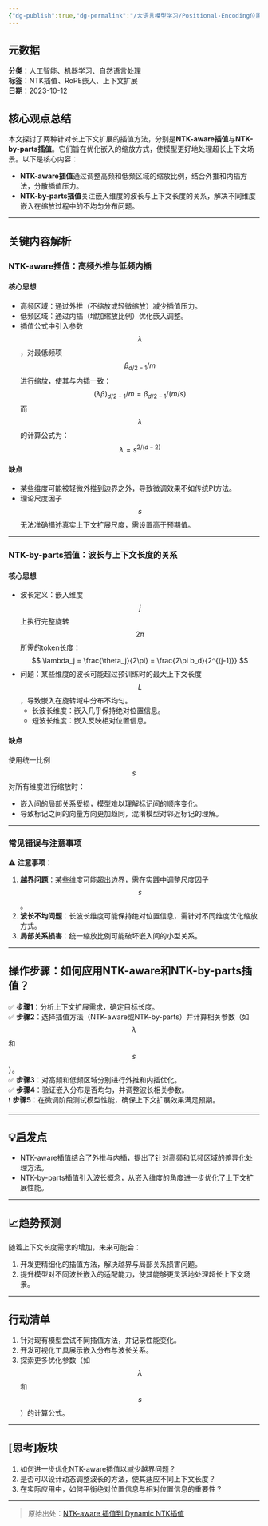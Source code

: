 ```yaml
---
{"dg-publish":true,"dg-permalink":"/大语言模型学习/Positional-Encoding位置编码/NTK插值方法解析与优化：从NTK-aware到NTK-by-parts","dg-home":false,"dg-description":"在此输入笔记的描述","dg-hide":false,"dg-hide-title":false,"dg-show-backlinks":true,"dg-show-local-graph":true,"dg-show-inline-title":true,"dg-pinned":false,"dg-passphrase":"在此输入访问密码","dg-enable-mathjax":false,"dg-enable-mermaid":false,"dg-enable-uml":false,"dg-note-icon":0,"dg-enable-dataview":false,"tags":["NLP"],"permalink":"/大语言模型学习/Positional-Encoding位置编码/NTK插值方法解析与优化：从NTK-aware到NTK-by-parts/","dgShowBacklinks":true,"dgShowLocalGraph":true,"dgShowInlineTitle":true,"dgPassFrontmatter":true,"noteIcon":0,"created":"2025-04-07T17:21:04.795+08:00","updated":"2025-04-07T17:24:11.088+08:00"}
---
```




## 元数据
**分类**：人工智能、机器学习、自然语言处理  
**标签**：NTK插值、RoPE嵌入、上下文扩展  
**日期**：2023-10-12



## 核心观点总结
本文探讨了两种针对长上下文扩展的插值方法，分别是**NTK-aware插值**与**NTK-by-parts插值**。它们旨在优化嵌入的缩放方式，使模型更好地处理超长上下文场景。以下是核心内容：

- **NTK-aware插值**通过调整高频和低频区域的缩放比例，结合外推和内插方法，分散插值压力。
- **NTK-by-parts插值**关注嵌入维度的波长与上下文长度的关系，解决不同维度嵌入在缩放过程中的不均匀分布问题。

---



## 关键内容解析

### NTK-aware插值：高频外推与低频内插

#### 核心思想
- 高频区域：通过外推（不缩放或轻微缩放）减少插值压力。
- 低频区域：通过内插（增加缩放比例）优化嵌入调整。
- 插值公式中引入参数 $$\lambda$$，对最低频项 $$\beta_{d/2-1}/m$$ 进行缩放，使其与内插一致：
  $$
  (\lambda \beta)_{d/2-1}/m = \beta_{d/2-1}/(m/s)
  $$
  而 $$\lambda$$ 的计算公式为：
  $$
  \lambda = s^{2/(d-2)}
  $$


#### 缺点
- 某些维度可能被轻微外推到边界之外，导致微调效果不如传统PI方法。
- 理论尺度因子 $$s$$ 无法准确描述真实上下文扩展尺度，需设置高于预期值。

---


### NTK-by-parts插值：波长与上下文长度的关系

#### 核心思想
- 波长定义：嵌入维度 $$j$$ 上执行完整旋转 $$2\pi$$ 所需的token长度：
  $$
  \lambda_j = \frac{\theta_j}{2\pi} = \frac{2\pi b_d}{2^{(j-1)}}
  $$
- 问题：某些维度的波长可能超过预训练时的最大上下文长度 $$L$$，导致嵌入在旋转域中分布不均匀。
  - 长波长维度：嵌入几乎保持绝对位置信息。
  - 短波长维度：嵌入反映相对位置信息。


#### 缺点
使用统一比例 $$s$$ 对所有维度进行缩放时：
- 嵌入间的局部关系受损，模型难以理解标记间的顺序变化。
- 导致标记之间的向量方向更加趋同，混淆模型对邻近标记的理解。

---


### 常见错误与注意事项
⚠ **注意事项**：
1. **越界问题**：某些维度可能超出边界，需在实践中调整尺度因子 $$s$$。
2. **波长不均问题**：长波长维度可能保持绝对位置信息，需针对不同维度优化缩放方式。
3. **局部关系损害**：统一缩放比例可能破坏嵌入间的小型关系。

---



## 操作步骤：如何应用NTK-aware和NTK-by-parts插值？
✅ **步骤1**：分析上下文扩展需求，确定目标长度。  
✅ **步骤2**：选择插值方法（NTK-aware或NTK-by-parts）并计算相关参数（如 $$\lambda$$ 和 $$s$$）。  
✅ **步骤3**：对高频和低频区域分别进行外推和内插优化。  
✅ **步骤4**：验证嵌入分布是否均匀，并调整波长相关参数。  
❗ **步骤5**：在微调阶段测试模型性能，确保上下文扩展效果满足预期。

---



## 💡启发点
- NTK-aware插值结合了外推与内插，提出了针对高频和低频区域的差异化处理方法。
- NTK-by-parts插值引入波长概念，从嵌入维度的角度进一步优化了上下文扩展性能。

---



## 📈趋势预测
随着上下文长度需求的增加，未来可能会：
1. 开发更精细化的插值方法，解决越界与局部关系损害问题。
2. 提升模型对不同波长嵌入的适配能力，使其能够更灵活地处理超长上下文场景。

---



## 行动清单
1. 针对现有模型尝试不同插值方法，并记录性能变化。
2. 开发可视化工具展示嵌入分布与波长关系。
3. 探索更多优化参数（如 $$\lambda$$ 和 $$s$$）的计算公式。

---



## [思考]板块
1. 如何进一步优化NTK-aware插值以减少越界问题？
2. 是否可以设计动态调整波长的方法，使其适应不同上下文长度？
3. 在实际应用中，如何平衡绝对位置信息与相对位置信息的重要性？

---

> 原始出处：[NTK-aware 插值到 Dynamic NTK插值](原文链接)
